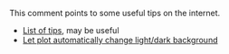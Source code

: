 This comment points to some useful tips on the internet.

- [List of tips](https://apps.machlis.com/shiny/quartotips/), may be useful
- [Let plot automatically change light/dark background](https://mickael.canouil.fr/posts/2023-05-30-quarto-light-dark/)

